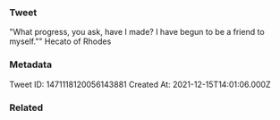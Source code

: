 ### Tweet
"What progress, you ask, have I made? I have begun to be a friend to myself."" Hecato of Rhodes

### Metadata
Tweet ID: 1471118120056143881
Created At: 2021-12-15T14:01:06.000Z

### Related

